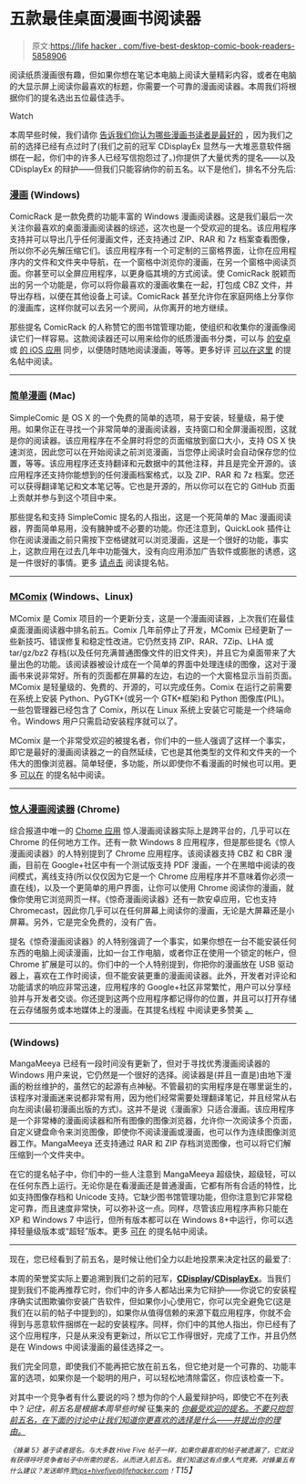 # 五款最佳桌面漫画书阅读器

> 原文:[https://life hacker . com/five-best-desktop-comic-book-readers-5858906](https://lifehacker.com/five-best-desktop-comic-book-readers-5858906)

阅读纸质漫画很有趣，但如果你想在笔记本电脑上阅读大量精彩内容，或者在电脑的大显示屏上阅读你最喜欢的标题，你需要一个可靠的漫画阅读器。本周我们将根据你们的提名选出五位最佳选手。

Watch

本周早些时候，我们请你 [告诉我们你认为哪些漫画书读者是最好的](https://lifehacker.com/whats-the-best-desktop-comic-book-reader-1674579151) ，因为我们之前的选择已经有点过时了(我们之前的冠军 CDisplayEx 显然与一大堆恶意软件捆绑在一起，你们中的许多人已经写信抱怨过了。)你提供了大量优秀的提名——以及 CDisplayEx 的辩护——但我们只能容纳你的前五名。以下是他们，排名不分先后:

### [漫画](http://comicrack.cyolito.com/) (Windows)

ComicRack 是一款免费的功能丰富的 Windows 漫画阅读器。这是我们最后一次关注你最喜欢的桌面漫画阅读器的综述，这次也是一个受欢迎的提名。该应用程序支持并可以导出几乎任何漫画文件，还支持通过 ZIP、RAR 和 7z 档案查看图像，所以你不必先解压缩它们。该应用程序有一个可定制的三窗格界面，让你在应用程序内的文件和文件夹中导航，在一个窗格中浏览你的漫画，在另一个窗格中阅读页面。你甚至可以全屏应用程序，以更身临其境的方式阅读。使 ComicRack 脱颖而出的另一个功能是，你可以将你最喜欢的漫画收集在一起，打包成 CBZ 文件，并导出存档，以便在其他设备上可读。ComicRack 甚至允许你在家庭网络上分享你的漫画库，这样你就可以去另一个房间，从你离开的地方继续。

那些提名 ComicRack 的人称赞它的图书馆管理功能，使组织和收集你的漫画像阅读它们一样容易。这款阅读器还可以用来给你的纸质漫画书分类，可以与 [的安卓](http://comicrack.cyolito.com/documentation/comicrack-for-android) 或 [的 iOS 应用](http://comicrack.cyolito.com/documentation/comicrack-for-ios) 同步，以便随时随地阅读漫画，等等。更多好评 [可以在这里](http://lifehacker.com/vote-comicrack-windows-why-while-the-reader-itself-i-1674609155) 的提名帖中阅读。

* * *

### [简单漫画](http://dancingtortoise.com/simplecomic/) (Mac)

SimpleComic 是 OS X 的一个免费的简单的选项，易于安装，轻量级，易于使用。如果你正在寻找一个非常简单的漫画阅读器，支持窗口和全屏漫画视图，这就是你的阅读器。该应用程序在不全屏时将您的页面缩放到窗口大小，支持 OS X 快速浏览，因此您可以在开始阅读之前浏览漫画，当您停止阅读时会自动保存您的位置，等等。该应用程序还支持翻译和元数据中的其他注释，并且是完全开源的。该应用程序还支持你能想到的任何漫画档案格式，以及 ZIP、RAR 和 7z 档案。您还可以获得翻译笔记和文本笔记等。它也是开源的，所以你可以在它的 GitHub 页面 上贡献并参与到这个项目中来。

那些提名和支持 SimpleComic 提名的人指出，这是一个死简单的 Mac 漫画阅读器，界面简单易用，没有臃肿或不必要的功能。你还注意到，QuickLook 插件让你在阅读漫画之前只需按下空格键就可以浏览漫画，这是一个很好的功能，事实上，这款应用在过去几年中功能强大，没有向应用添加广告软件或膨胀的诱惑，这是一件很好的事情。更多 [请点击](http://lifehacker.com/vote-simplecomic-mac-why-as-the-name-implies-its-s-1674590521) 阅读提名帖。

* * *

### [MComix](http://sourceforge.net/p/mcomix/wiki/Home/) (Windows、Linux)

MComix 是 Comix 项目的一个更新分支，这是一个漫画阅读器，上次我们在最佳桌面漫画阅读器中排名前五。Comix 几年前停止了开发，MComix 已经更新了一些新技巧、错误修复和稳定性改进。它仍然支持 ZIP、RAR、7Zip、LHA 或 tar/gz/bz2 存档(以及任何充满普通图像文件的旧文件夹)，并且它为桌面带来了大量出色的功能。该阅读器被设计成在一个简单的界面中处理连续的图像，这对于漫画书来说非常好。所有的页面都在屏幕的左边，右边的一个大窗格显示当前页面。MComix 是轻量级的、免费的、开源的，可以完成任务。Comix 在运行之前需要在系统上安装 Python、PyGTK+(或另一个 GTK+框架)和 Python 图像库(PIL)。一些包管理器已经包含了 Comix，所以在 Linux 系统上安装它可能是一个终端命令。Windows 用户只需启动安装程序就可以了。

MComix 是一个非常受欢迎的被提名者，你们中的一些人强调了这样一个事实，即它是最好的漫画阅读器之一的自然延续，它也是其他类型的文件和文件夹的一个伟大的图像浏览器。简单轻便，多功能，所以即使你不看漫画的时候也可以用。更多 [可以在](http://lifehacker.com/vote-mcomix-why-updated-fork-of-the-comix-project-a-1674627954) 的提名帖中阅读。

* * *

### [惊人漫画阅读器](https://plus.google.com/communities/113176077772826564350) (Chrome)

综合报道中唯一的 [Chome 应用](https://chrome.google.com/webstore/detail/astonishing-comic-reader/lnbamhdhohempcpilbfmgbdlgefalanl?hl=en-US) 惊人漫画阅读器实际上是跨平台的，几乎可以在 Chrome 的任何地方工作。还有一款 Windows 8 应用程序，但是那些提名《惊人漫画阅读器》的人特别提到了 Chrome 应用程序。该阅读器支持 CBZ 和 CBR 漫画，目前在 Google+社区中有一个测试版支持 PDF 漫画，一个在黑暗中阅读的夜间模式，离线支持(所以仅仅因为它是一个 Chrome 应用程序并不意味着你必须一直在线)，以及一个更简单的用户界面，让你可以使用 Chrome 阅读你的漫画，就像你使用它浏览网页一样。《惊奇漫画阅读器》还有一款安卓应用，它也支持 Chromecast，因此你几乎可以在任何屏幕上阅读你的漫画，无论是大屏幕还是小屏幕。另外，它是完全免费的，没有广告。

提名《惊奇漫画阅读器》的人特别强调了一个事实，如果你想在一台不能安装任何东西的电脑上阅读漫画，比如一台工作电脑，或者你正在使用一个锁定的帐户，但 Chrome 扩展是可以的。你们中的一个人特别提到，你把你的漫画放在 USB 驱动器上，喜欢在工作时阅读，但不能安装更重的漫画阅读器。此外，开发者对评论和功能请求的响应非常迅速，应用程序的 Google+社区非常繁忙，用户可以分享经验并与开发者交谈。你还提到这两个应用程序都记得你的位置，并且可以打开存储在云存储服务或本地媒体上的漫画。在其提名线程 中阅读更多赞美 [。](http://lifehacker.com/astonishing-comic-reader-chrome-extension-and-android-1674635699)

* * *

### (Windows)

MangaMeeya 已经有一段时间没有更新了，但对于寻找优秀漫画阅读器的 Windows 用户来说，它仍然是一个很好的选择。阅读器是(并且一直是)由地下漫画的粉丝维护的，虽然它的起源有点神秘。不管最初的实用程序是在哪里诞生的，该程序对漫画迷来说都非常有用，因为他们经常需要处理翻译笔记，并且经常从右向左阅读(最初漫画出版的方式)。这并不是说《漫画家》只适合漫画。该应用程序是一个非常棒的漫画阅读器和所有图像的图像浏览器，允许你一次阅读多个页面，自定义键盘命令来浏览图像，即使你不阅读漫画或漫画，也可以作为连续图像浏览器工作。MangaMeeya 还支持通过 RAR 和 ZIP 存档浏览图像，也可以将它们解压缩到一个文件夹中。

在它的提名帖子中，你们中的一些人注意到 MangaMeeya 超级快，超级轻，可以在任何东西上运行。无论你是在看漫画还是普通漫画，它都有所有合适的特性，比如支持图像存档和 Unicode 支持。它缺少图书馆管理功能，但你注意到它非常稳定可靠，而且速度非常快，可以弥补这一点。同样，尽管该应用程序声称只能在 XP 和 Windows 7 中运行，但所有版本都可以在 Windows 8+中运行，你可以选择轻量级版本或“超轻”版本。更多 [可在](http://lifehacker.com/mangameeya-mmcewin32-its-more-of-an-alternative-to-cd-1674659050) 的提名帖中阅读。

* * *

现在，您已经看到了前五名，是时候让他们全力以赴地投票来决定社区的最爱了:

本周的荣誉奖实际上要追溯到我们之前的冠军，[**CDisplay**](http://www.cdisplay.me/)**/**[**CDisplayEx**](http://www.cdisplayex.com/)。当我们提到我们不能再推荐它时，你们中的许多人都站出来为它辩护——你说它的安装程序确实试图欺骗你安装广告软件，但如果你小心使用它，你可以完全避免它(这是我们在以前的帖子中提到的)，如果你从值得信赖的来源下载应用程序，你就不会得到与恶意软件捆绑在一起的安装程序。同样，你们中的其他人指出，你已经有了这个应用程序，只是从来没有更新过，所以它工作得很好，完成了工作，并且仍然是在 Windows 中阅读漫画的最佳选择之一。

我们完全同意，即使我们不能再把它放在前五名，但它绝对是一个可靠的、功能丰富的选项，如果你是一个聪明的用户，可以轻松地清除雷区，你应该检查一下。

对其中一个竞争者有什么要说的吗？想为你的个人最爱辩护吗，即使它不在列表中？*记住，前五名是根据本周早些时候* 征集来的 [*你最受欢迎的提名。不要只抱怨前五名，在下面的讨论中让我们知道你更喜欢的选择是什么——并提出你的理由。*](https://lifehacker.com/whats-the-best-desktop-comic-book-reader-1674579151)

*<small>《蜂巢 5》基于读者提名。与大多数 Hive Five 帖子一样，如果你最喜欢的帖子被遗漏了，它就没有获得呼吁竞争者帖子中所需的提名，从而进入前五名。我们知道这有点像人气竞赛。对蜂巢五有什么建议？发送邮件至</small>*[*<small>tips+hivefive@lifehacker.com</small>*](mailto:tips+hivefive@lifehacker.com)*<small>！</small>T15】*